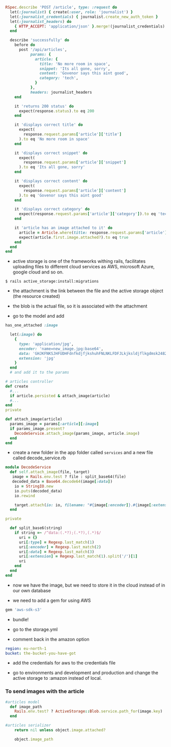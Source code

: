 ```ruby
RSpec.describe 'POST /article', type: :request do
  let(:journalist) { create(:user, role: 'journalist') }
  let(:journalist_credentials) { journalist.create_new_auth_token }
  let(:journalist_headers) do
    { HTTP_ACCEPT: 'application/json' }.merge!(journalist_credentials)
  end

  describe 'successfully' do
    before do
      post '/api/articles',
           params: {
             article: {
               title: 'No more room in space',
               snippet: 'Its all gone, sorry',
               content: 'Govenor says this aint good',
               category: 'tech',
             }
           },
           headers: journalist_headers
    end

    it 'returns 200 status' do
      expect(response.status).to eq 200
    end

    it 'displays correct title' do
      expect(
        response.request.params['article']['title']
      ).to eq 'No more room in space'
    end

    it 'displays correct snippet' do
      expect(
        response.request.params['article']['snippet']
      ).to eq 'Its all gone, sorry'
    end

    it 'displays correct content' do
      expect(
        response.request.params['article']['content']
      ).to eq 'Govenor says this aint good'
    end

    it 'displays correct category' do
      expect(response.request.params['article']['category']).to eq 'tech'
    end

    it 'article has an image attached to it' do
      article = Article.where(title: response.request.params['article']['title'])
      expect(article.first.image.attached?).to eq true
    end
  end
end 
```
- active storage is one of the frameworks withing rails, facilitates uploading files to different cloud services as AWS, microsoft Azure, google cloud and so on.

```
$ rails active_storage:install:migrations
```
- the attachment is the link between the file and the active storage object (the resource created)
- the blob is the actual file, so it is associated with the attachment 

- go to the model and add 
```ruby
has_one_attached :image
```

```ruby
  let(:image) do
    {
      type: 'application/jpg',
      encoder: 'name=new_image.jpg:base64',
      data: 'GHJKFNKSJHFUDHFdnfkdjfjkshuhFNLNKLFDFJLkjksldjflkgdmsk248273rendlksfn',
      extension: 'jpg'
    }
  end
  # and add it to the params
```
```ruby
# articles controller
def create 
  #...
  if article.persisted & attach_image(article)
  #...
end
private 

def attach_image(article)
  params_image = params[:article][:image]
  if params_image.present?
    DecodeService.attach_image(params_image, article.image)
  end
end
```
- create a new folder in the app folder called `services` and a new file called decode_service.rb

```ruby
module DecodeService 
  def self.attach_image(file, target)
   image = Rails.env.test ? file : split_base64(file)
   decoded_data = Base64.decode64(image[:data])
    io = StringIO.new
    io.puts(decoded_data)
    io.rewind

    target.attach(io: io, filename: "#{image[:encoder]}.#{image[:extension]}")
  end

private 

  def split_base6(string)
    if string =~ /^data:(.*?);(.*?),(.*)$/
      uri = {}
      uri[:type] = Regexp.last_match(1)
      uri[:encoder] = Regexp.last_match(2)
      uri[:data] = Regexp.last_match(3)
      uri[:extension] = Regexp.last_match(1).split('/')[1]
      uri
    end
  end
end

```
- now we have the image, but we need to store it in the cloud instead of in our own database

- we need to add a gem for using AWS

```ruby
gem 'aws-sdk-s3'
```
- bundle! 

- go to the storage.yml
- comment back in the amazon option
```yaml
region: eu-north-1
bucket: the-bucket-you-have-got
```

- add the credentials for aws to the credentials file

- go to environments and development and production and change the active storage to :amazon instead of local. 


### To send images with the article
```ruby
#articles model
  def image_path
    Rails.env.test? ? ActiveStorage::Blob.service.path_for(image.key) : image.service_url(expires_in: 1.hour, disposition: 'inline')
  end
```
```ruby
#articles serializer
    return nil unless object.image.attached?

    object.image_path
```
